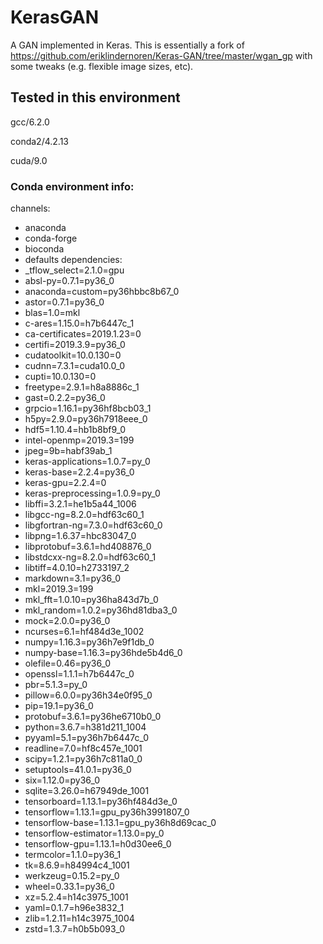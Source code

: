 # KerasGAN
A GAN implemented in Keras.  This is essentially a fork of https://github.com/eriklindernoren/Keras-GAN/tree/master/wgan_gp with some tweaks (e.g. flexible image sizes, etc).

## Tested in this environment
gcc/6.2.0

conda2/4.2.13

cuda/9.0

### Conda environment info:

channels:
  - anaconda
  - conda-forge
  - bioconda
  - defaults
dependencies:
  - _tflow_select=2.1.0=gpu
  - absl-py=0.7.1=py36_0
  - anaconda=custom=py36hbbc8b67_0
  - astor=0.7.1=py36_0
  - blas=1.0=mkl
  - c-ares=1.15.0=h7b6447c_1
  - ca-certificates=2019.1.23=0
  - certifi=2019.3.9=py36_0
  - cudatoolkit=10.0.130=0
  - cudnn=7.3.1=cuda10.0_0
  - cupti=10.0.130=0
  - freetype=2.9.1=h8a8886c_1
  - gast=0.2.2=py36_0
  - grpcio=1.16.1=py36hf8bcb03_1
  - h5py=2.9.0=py36h7918eee_0
  - hdf5=1.10.4=hb1b8bf9_0
  - intel-openmp=2019.3=199
  - jpeg=9b=habf39ab_1
  - keras-applications=1.0.7=py_0
  - keras-base=2.2.4=py36_0
  - keras-gpu=2.2.4=0
  - keras-preprocessing=1.0.9=py_0
  - libffi=3.2.1=he1b5a44_1006
  - libgcc-ng=8.2.0=hdf63c60_1
  - libgfortran-ng=7.3.0=hdf63c60_0
  - libpng=1.6.37=hbc83047_0
  - libprotobuf=3.6.1=hd408876_0
  - libstdcxx-ng=8.2.0=hdf63c60_1
  - libtiff=4.0.10=h2733197_2
  - markdown=3.1=py36_0
  - mkl=2019.3=199
  - mkl_fft=1.0.10=py36ha843d7b_0
  - mkl_random=1.0.2=py36hd81dba3_0
  - mock=2.0.0=py36_0
  - ncurses=6.1=hf484d3e_1002
  - numpy=1.16.3=py36h7e9f1db_0
  - numpy-base=1.16.3=py36hde5b4d6_0
  - olefile=0.46=py36_0
  - openssl=1.1.1=h7b6447c_0
  - pbr=5.1.3=py_0
  - pillow=6.0.0=py36h34e0f95_0
  - pip=19.1=py36_0
  - protobuf=3.6.1=py36he6710b0_0
  - python=3.6.7=h381d211_1004
  - pyyaml=5.1=py36h7b6447c_0
  - readline=7.0=hf8c457e_1001
  - scipy=1.2.1=py36h7c811a0_0
  - setuptools=41.0.1=py36_0
  - six=1.12.0=py36_0
  - sqlite=3.26.0=h67949de_1001
  - tensorboard=1.13.1=py36hf484d3e_0
  - tensorflow=1.13.1=gpu_py36h3991807_0
  - tensorflow-base=1.13.1=gpu_py36h8d69cac_0
  - tensorflow-estimator=1.13.0=py_0
  - tensorflow-gpu=1.13.1=h0d30ee6_0
  - termcolor=1.1.0=py36_1
  - tk=8.6.9=h84994c4_1001
  - werkzeug=0.15.2=py_0
  - wheel=0.33.1=py36_0
  - xz=5.2.4=h14c3975_1001
  - yaml=0.1.7=h96e3832_1
  - zlib=1.2.11=h14c3975_1004
  - zstd=1.3.7=h0b5b093_0
